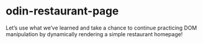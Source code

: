 # odin-restaurant-page
Let’s use what we’ve learned and take a chance to continue practicing DOM manipulation by dynamically rendering a simple restaurant homepage!

